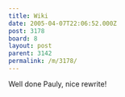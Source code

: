 ```yaml
---
title: Wiki
date: 2005-04-07T22:06:52.000Z
post: 3178
board: 8
layout: post
parent: 3142
permalink: /m/3178/
---
```

Well done Pauly, nice rewrite!
